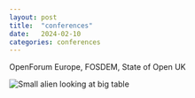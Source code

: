 ```yaml
---
layout: post
title:  "conferences"
date:   2024-02-10
categories: conferences
---
```

OpenForum Europe, FOSDEM, State of Open UK

![Small alien looking at big table](/images/2024-02-10-alien-table.jpg)
